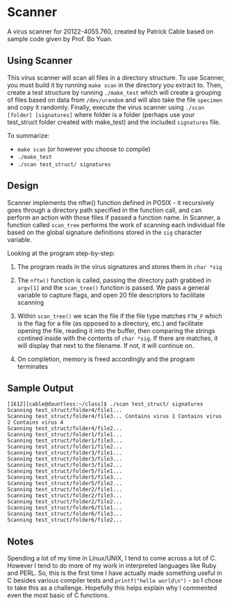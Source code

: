 Scanner
=======

A virus scanner for 20122-4055.760, created by Patrick Cable based on
sample code given by Prof. Bo Yuan.

Using Scanner
-------------
This virus scanner will scan all files in a directory structure. 
To use Scanner, you must build it by running `make scan` in the 
directory you extract to. Then, create a test structure by running 
`./make_test` which will create a grouping of files based on data from
`/dev/urandom` and will also take the file `specimen` and copy it randomly.
Finally, execute the virus scanner using `./scan [folder] [signatures]` 
where folder is a folder (perhaps use your test_struct folder created with 
make_test) and the included `signatures` file.

To summarize:
* `make scan` (or however you choose to compile)
* `./make_test`
* `./scan test_struct/ signatures`

Design
------
Scanner implements the nftw() function defined in POSIX - it recursively
goes through a directory path specified in the function call, and can 
perform an action with those files if passed a function name. In Scanner,
a function called `scan_tree` performs the work of scanning each individual
file based on the global signature definitions stored in the `sig` character
variable.

Looking at the program step-by-step:

1. The program reads in the virus signatures and stores them in `char *sig`

2. The `nftw()` function is called, passing the directory path grabbed in 
   `argv[1]` and the `scan_tree()` function is passed. We pass a general 
   variable to capture flags, and open 20 file descriptors to facilitate 
   scanning

3. Within `scan_tree()` we scan the file if the file type matches `FTW_F`
   which is the flag for a file (as opposed to a directory, etc.) and 
   facilitate opening the file, reading it into the buffer, then comparing
   the strings contined inside with the contents of `char *sig`. If there 
   are matches, it will display that next to the filename. If not, it 
   will continue on.

4. On completion, memory is freed accordingly and the program terminates

Sample Output
-------------
    [1612][cable@dauntless:~/class]$ ./scan test_struct/ signatures
    Scanning test_struct/folder4/file1...
    Scanning test_struct/folder4/file3... Contains virus 1 Contains virus 2 Contains virus 4
    Scanning test_struct/folder4/file2...
    Scanning test_struct/folder1/file1...
    Scanning test_struct/folder1/file3...
    Scanning test_struct/folder1/file2...
    Scanning test_struct/folder3/file1...
    Scanning test_struct/folder3/file3...
    Scanning test_struct/folder3/file2...
    Scanning test_struct/folder5/file1...
    Scanning test_struct/folder5/file3...
    Scanning test_struct/folder5/file2...
    Scanning test_struct/folder2/file1...
    Scanning test_struct/folder2/file3...
    Scanning test_struct/folder2/file2...
    Scanning test_struct/folder6/file1...
    Scanning test_struct/folder6/file3...
    Scanning test_struct/folder6/file2...

Notes
-----
Spending a lot of my time in Linux/UNIX, I tend to come across a lot of C.
However I tend to do more of my work in interpreted languages like Ruby and
PERL. So, this is the first time I have actually made something useful in
C besides various compiler tests and `printf("hello world\n")` - so I chose
to take this as a challenge. Hopefully this helps explain why I commented 
even the most basic of C functions.
